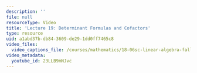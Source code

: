 ```yaml
---
description: ''
file: null
resourceType: Video
title: 'Lecture 19: Determinant Formulas and Cofactors'
type: resource
uid: a1abd37b-db84-3609-de29-1dd0ff7465c8
video_files:
  video_captions_file: /courses/mathematics/18-06sc-linear-algebra-fall-2011/least-squares-determinants-and-eigenvalues/determinant-formulas-and-cofactors/lecture-19-determinant-formulas-and-cofactors/23LLB9mNJvc.vtt
video_metadata:
  youtube_id: 23LLB9mNJvc
---
```

